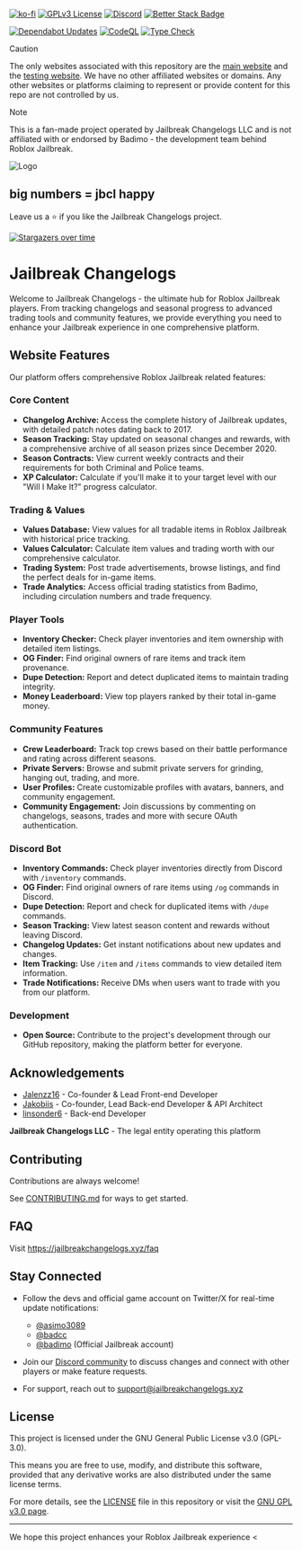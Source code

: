 [![ko-fi](https://ko-fi.com/img/githubbutton_sm.svg)](https://ko-fi.com/jailbreakchangelogs)
[![GPLv3 License](https://img.shields.io/badge/License-GPL%20v3-yellow.svg)](./LICENSE)
[![Discord](https://img.shields.io/discord/1286064050135896064?logo=discord&logoColor=white&label=discord&color=4d3dff)](https://discord.jailbreakchangelogs.xyz)
[![Better Stack Badge](https://uptime.betterstack.com/status-badges/v3/monitor/1ofdv.svg)](https://status.jailbreakchangelogs.xyz)

[![Dependabot Updates](https://github.com/JBChangelogs/JailbreakChangelogs/actions/workflows/dependabot/dependabot-updates/badge.svg?branch=main)](https://github.com/JBChangelogs/JailbreakChangelogs/actions/workflows/dependabot/dependabot-updates)
[![CodeQL](https://github.com/JBChangelogs/JailbreakChangelogs/actions/workflows/github-code-scanning/codeql/badge.svg?branch=main)](https://github.com/JBChangelogs/JailbreakChangelogs/actions/workflows/github-code-scanning/codeql)
[![Type Check](https://github.com/JBChangelogs/JailbreakChangelogs/actions/workflows/type-check.yml/badge.svg?branch=main)](https://github.com/JBChangelogs/JailbreakChangelogs/actions/workflows/type-check.yml)

> [!CAUTION]
> The only websites associated with this repository are the [main website](https://jailbreakchangelogs.xyz/) and the [testing website](https://testing.jailbreakchangelogs.xyz). We have no other affiliated websites or domains. Any other websites or platforms claiming to represent or provide content for this repo are not controlled by us.

> [!NOTE]
> This is a fan-made project operated by Jailbreak Changelogs LLC and is not affiliated with or endorsed by Badimo - the development team behind Roblox Jailbreak.

![Logo](https://assets.jailbreakchangelogs.xyz/assets/logos/JBCL_Long_Game_Background.png)

## big numbers = jbcl happy

Leave us a ⭐ if you like the Jailbreak Changelogs project.

[![Stargazers over time](https://starchart.cc/JBChangelogs/JailbreakChangelogs.svg?background=%23121317&axis=%23fffffe&line=%231d80e2)](https://starchart.cc/JBChangelogs/JailbreakChangelogs)

# Jailbreak Changelogs

Welcome to Jailbreak Changelogs - the ultimate hub for Roblox Jailbreak players. From tracking changelogs and seasonal progress to advanced trading tools and community features, we provide everything you need to enhance your Jailbreak experience in one comprehensive platform.

## Website Features

Our platform offers comprehensive Roblox Jailbreak related features:

### Core Content

- **Changelog Archive:** Access the complete history of Jailbreak updates, with detailed patch notes dating back to 2017.
- **Season Tracking:** Stay updated on seasonal changes and rewards, with a comprehensive archive of all season prizes since December 2020.
- **Season Contracts:** View current weekly contracts and their requirements for both Criminal and Police teams.
- **XP Calculator:** Calculate if you'll make it to your target level with our "Will I Make It?" progress calculator.

### Trading & Values

- **Values Database:** View values for all tradable items in Roblox Jailbreak with historical price tracking.
- **Values Calculator:** Calculate item values and trading worth with our comprehensive calculator.
- **Trading System:** Post trade advertisements, browse listings, and find the perfect deals for in-game items.
- **Trade Analytics:** Access official trading statistics from Badimo, including circulation numbers and trade frequency.

### Player Tools

- **Inventory Checker:** Check player inventories and item ownership with detailed item listings.
- **OG Finder:** Find original owners of rare items and track item provenance.
- **Dupe Detection:** Report and detect duplicated items to maintain trading integrity.
- **Money Leaderboard:** View top players ranked by their total in-game money.

### Community Features

- **Crew Leaderboard:** Track top crews based on their battle performance and rating across different seasons.
- **Private Servers:** Browse and submit private servers for grinding, hanging out, trading, and more.
- **User Profiles:** Create customizable profiles with avatars, banners, and community engagement.
- **Community Engagement:** Join discussions by commenting on changelogs, seasons, trades and more with secure OAuth authentication.

### Discord Bot

- **Inventory Commands:** Check player inventories directly from Discord with `/inventory` commands.
- **OG Finder:** Find original owners of rare items using `/og` commands in Discord.
- **Dupe Detection:** Report and check for duplicated items with `/dupe` commands.
- **Season Tracking:** View latest season content and rewards without leaving Discord.
- **Changelog Updates:** Get instant notifications about new updates and changes.
- **Item Tracking:** Use `/item` and `/items` commands to view detailed item information.
- **Trade Notifications:** Receive DMs when users want to trade with you from our platform.

### Development

- **Open Source:** Contribute to the project's development through our GitHub repository, making the platform better for everyone.

## Acknowledgements

- [Jalenzz16](https://github.com/Jalenzzz) - Co-founder & Lead Front-end Developer
- [Jakobiis](https://github.com/Jakobiis/) - Co-founder, Lead Back-end Developer & API Architect
- [linsonder6](https://github.com/linsonder6/) - Back-end Developer

**Jailbreak Changelogs LLC** - The legal entity operating this platform

## Contributing

Contributions are always welcome!

See [CONTRIBUTING.md](./CONTRIBUTING.md) for ways to get started.

## FAQ

Visit https://jailbreakchangelogs.xyz/faq

## Stay Connected

- Follow the devs and official game account on Twitter/X for real-time update notifications:
  - [@asimo3089](https://x.com/asimo3089)
  - [@badcc](https://x.com/badccvoid)
  - [@badimo](https://x.com/badimo) (Official Jailbreak account)

- Join our [Discord community](https://discord.jailbreakchangelogs.xyz/) to discuss changes and connect with other players or make feature requests.
- For support, reach out to [support@jailbreakchangelogs.xyz](mailto:support@jailbreakchangelogs.xyz)

## License

This project is licensed under the GNU General Public License v3.0 (GPL-3.0).

This means you are free to use, modify, and distribute this software, provided that any derivative works are also distributed under the same license terms.

For more details, see the [LICENSE](./LICENSE) file in this repository or visit the [GNU GPL v3.0 page](https://www.gnu.org/licenses/gpl-3.0.en.html).

---

We hope this project enhances your Roblox Jailbreak experience <
